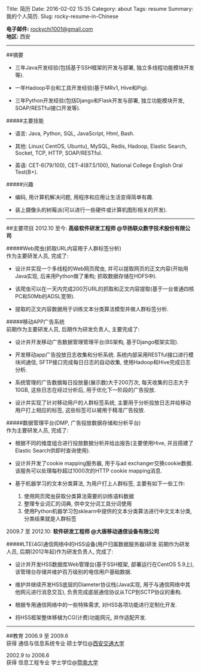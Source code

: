 Title: 简历
Date: 2016-02-02 15:35
Category: about
Tags: resume
Summary: 我的个人简历.
Slug: rocky-resume-in-Chinese

**电子邮件:** [rockychi1001@gmail.com](mailto:rockychi1001@gmail.com "my email")  
**地区:** 西安

----
##摘要	   
* 三年Java开发经验(包括基于SSH框架的开发与部署, 独立多线程功能模块开发等).

* 一年Hadoop平台和工具开发经验(基于MRv1, Hive和Pig).

* 三年Python开发经验(包括Django和Flask开发与部署, 独立功能模块开发, SOAP/RESTful接口开发等).
 
#####主要技能	
* 语言: Java, Python, SQL, JavaScript, Html, Bash.

* 其他: Linux( CentOS, Ubuntu), MySQL, Redis, Hadoop, Elastic Search, Socket, TCP, HTTP, SOAP/RESTful.

* 英语: CET-6(79/100), CET-4(87.5/100), National College English Oral Test(B+).

#####兴趣	
* 编码, 用计算机解决问题, 用程序和应用让生活变得简单有趣.

* 装上摄像头的树莓派(可以进行一些硬件或计算机图形相关的开发).

----
##主要项目
2012.10 至今: **高级软件研发工程师 @华扬联众数字技术股份有限公司**  

#####Web爬虫(抓取URL内容用于人群标签分析)  
作为主要研发人员, 完成了:

* 设计并实现一个多线程的Web网页爬虫, 并可以提取网页的正文内容(开始用Java实现, 后来用Python做了重构; 抓取数据存储在HDFS中).

* 该爬虫可以在一天内完成200万URL的抓取和正文内容提取(基于一台普通四核PC和50Mb的ADSL宽带).

* 提取的正文内容数据用于训练文本分类算法模型并做人群标签分析.

#####移动APP广告系统  
前期作为主要研发人员, 后期作为研发负责人, 主要完成了:

* 设计并开发移动广告数据管理管理平台(BS架构, 基于Django框架实现).

* 开发移动app广告投放日志收集和分析系统. 系统内部采用RESTful接口进行模块间通信, SFTP接口完成每日日志的自动收集, 使用Hadoop和Hive完成日志分析.

* 系统管理的广告数据每日投放量(展示数)大于200万次, 每天收集的日志大于10GB, 这些日志在经过分析后, 用于优化下一阶段的广告投放.

* 设计并实现了针对移动用户的人群标签系统, 主要用于分析投放日志并给移动用户打上相应的标签, 这些标签可以被用于精准广告投放.

#####数据管理平台(DMP, 广告投放数据存储和分析平台)  
作为主要研发人员, 完成了:

* 根据不同的维度组合进行投放数据分析并给出报告(主要使用Hive, 并且搭建了Elastic Search供即时查询使用).

* 设计并开发了cookie mapping服务器, 用于与ad exchanger交换cookie数据. 该服务可以处理每秒超过1000次的HTTP cookie mapping消息.

* 基于机器学习的文本分类算法, 为用户打上人群标签, 主要有如下一些工作:

    1) 使用网页爬虫获取分类算法需要的训练语料数据  
    2) 整理专业词汇的词典, 供中文分词工具分词使用  
    3) 使用Python机器学习包sklearn中提供的文本分类算法进行中文文本分类, 分类结果就是人群标签
   
2009.7 至 2012.10: **软件研发工程师 @大唐移动通信设备有限公司**

#####LTE(4G)通信网络中的HSS设备(用户归属数据服务器)研发
前期作为研发人员, 后期(2012年起)作为研发负责人, 完成了:

* 设计并开发HSS数据库Web管理台(基于SSH框架, 部署运行在CentOS 5.9上), 该管理台存储并维护百万级别的电信用户基础数据.

* 维护并继续开发HSS底层的Diameter协议栈(Java实现, 用于与通信网络中其他网元进行消息交互), 负责完成底层通信协议从TCP到SCTP协议的重构.

* 根据专用通信网络中的一些特殊需求, 对HSS各项功能进行定制化开发.

* 将HSS框架整体移植为CG(计费)功能网元, 并作适配开发.
 
----
##教育
2006.9 至 2009.6  
获得 通信与信息系统专业 硕士学位@[西安交通大学](http://www.xjtu.edu.cn "Xi’an Jiaotong University")

2002.9 to 2006.6  
获得 信息工程专业 学士学位@[暨南大学](http://www.jnu.edu.cn "Jinan University")